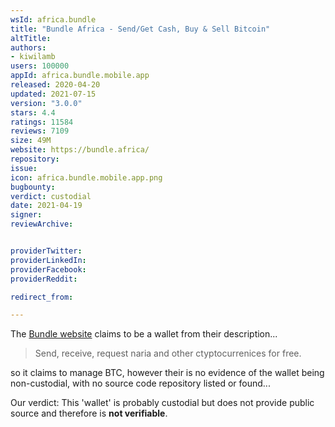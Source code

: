 ```yaml
---
wsId: africa.bundle
title: "Bundle Africa - Send/Get Cash, Buy & Sell Bitcoin"
altTitle: 
authors:
- kiwilamb
users: 100000
appId: africa.bundle.mobile.app
released: 2020-04-20
updated: 2021-07-15
version: "3.0.0"
stars: 4.4
ratings: 11584
reviews: 7109
size: 49M
website: https://bundle.africa/
repository: 
issue: 
icon: africa.bundle.mobile.app.png
bugbounty: 
verdict: custodial
date: 2021-04-19
signer: 
reviewArchive:


providerTwitter: 
providerLinkedIn: 
providerFacebook: 
providerReddit: 

redirect_from:

---
```



The [Bundle website](https://bundle.africa/) claims to be a wallet from their description...

> Send, receive, request naria and other ctyptocurrenices for free.

so it claims to manage BTC, however their is no evidence of the wallet being non-custodial, with no source code repository listed or found...

Our verdict: This 'wallet' is probably custodial but does not provide public source and therefore is **not verifiable**.
